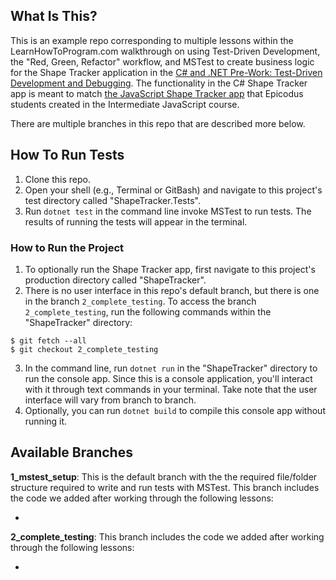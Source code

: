 ## What Is This?

This is an example repo corresponding to multiple lessons within the LearnHowToProgram.com walkthrough on using Test-Driven Development, the "Red, Green, Refactor" workflow, and MSTest to create business logic for the Shape Tracker application in the [C# and .NET Pre-Work: Test-Driven Development and Debugging](https://www.learnhowtoprogram.com/c-and-net/test-driven-development-and-debugging/). The functionality in the C# Shape Tracker app is meant to match [the JavaScript Shape Tracker app](https://github.com/epicodus-lessons/section-5-shape-tracker/tree/3_multiple_business_logic_files) that Epicodus students created in the Intermediate JavaScript course.

There are multiple branches in this repo that are described more below.

## How To Run Tests

1. Clone this repo.
2. Open your shell (e.g., Terminal or GitBash) and navigate to this project's test directory called "ShapeTracker.Tests". 
3. Run `dotnet test` in the command line invoke MSTest to run tests. The results of running the tests will appear in the terminal.

### How to Run the Project

1. To optionally run the Shape Tracker app, first navigate to this project's production directory called "ShapeTracker".  
2. There is no user interface in this repo's default branch, but there is one in the branch `2_complete_testing`. To access the branch `2_complete_testing`, run the following commands within the "ShapeTracker" directory:

```
$ git fetch --all
$ git checkout 2_complete_testing
```

3. In the command line, run `dotnet run` in the "ShapeTracker" directory to run the console app. Since this is a console application, you'll interact with it through text commands in your terminal. Take note that the user interface will vary from branch to branch.
4. Optionally, you can run `dotnet build` to compile this console app without running it.

## Available Branches

**1_mstest_setup**: This is the default branch with the the required file/folder structure required to write and run tests with MSTest. This branch includes the code we added after working through the following lessons:

- 

**2_complete_testing**: This branch includes the code we added after working through the following lessons:

- 

